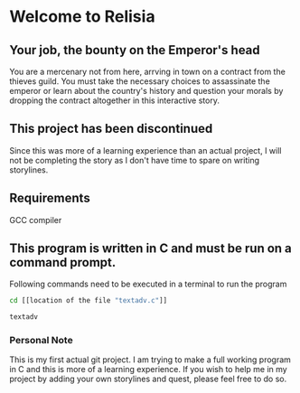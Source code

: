 # Welcome to Relisia
## Your job, the bounty on the Emperor's head 

You are a mercenary not from here, arrving in town on a contract from the thieves guild. You must take the necessary choices to assassinate the emperor or learn about the country's history and question your morals by dropping the contract altogether in this interactive story.

## This project has been discontinued
Since this was more of a learning experience than an actual project, I will not be completing the story as 
I don't have time to spare on writing storylines. 

## Requirements

GCC compiler

## This program is written in C and must be run on a command prompt.

Following commands need to be executed in a terminal to run the program

```bash
cd [[location of the file "textadv.c"]]

textadv
```

### Personal Note

This is my first actual git project. I am trying to make a full working program in C and this is more of a learning experience.
If you wish to help me in my project by adding your own storylines and quest, please feel free to do so.
